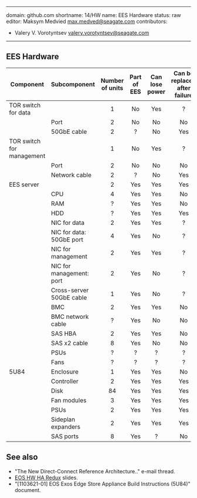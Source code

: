 <!--
  Copyright (c) 2020 Seagate Technology LLC and/or its Affiliates

  Licensed under the Apache License, Version 2.0 (the "License");
  you may not use this file except in compliance with the License.
  You may obtain a copy of the License at

      http://www.apache.org/licenses/LICENSE-2.0

  Unless required by applicable law or agreed to in writing, software
  distributed under the License is distributed on an "AS IS" BASIS,
  WITHOUT WARRANTIES OR CONDITIONS OF ANY KIND, either express or implied.
  See the License for the specific language governing permissions and
  limitations under the License.

  For any questions about this software or licensing,
  please email opensource@seagate.com or cortx-questions@seagate.com.
-->

---
domain: github.com
shortname: 14/HW
name: EES Hardware
status: raw
editor: Maksym Medvied <max.medved@seagate.com>
contributors:
  - Valery V. Vorotyntsev <valery.vorotyntsev@seagate.com>
---

## EES Hardware

| Component | Subcomponent | Number of units | Part of EES | Can lose power | Can be replaced after failure | SSPL Monitors | Is FRU? |
| --------- | ------------ | :-------------: | :---------: | :------------: | :---------------------------: | :-----------: | :-----: |
| TOR switch for data | | 1 | No | Yes | ? | No | ? |
| | Port | 2 | No | No | No | No | ? |
| | 50GbE cable | 2 | ? | No | Yes | No | ? |
| TOR switch for management | | 1 | No | Yes | ? | No | ? |
| | Port | 2 | No | No | No | No | ? |
| | Network cable | 2 | ? | No | Yes | No | ? |
| EES server | | 2 | Yes | Yes | Yes | No | ? |
| | CPU | 4 | Yes | Yes | No | No | No |
| | RAM | ? | Yes | Yes | No | No | No |
| | HDD | ? | Yes | Yes | Yes | ? | ? |
| | NIC for data | 2 | Yes | Yes | ? | No | No |
| | NIC for data: 50GbE port | 4 | Yes | No | ? | No | ? |
| | NIC for management | 2 | Yes | Yes | ? | No | No |
| | NIC for management: port | 2 | Yes | No | ? | No | ? |
| | Cross-server 50GbE cable | 1 | Yes | No | ? | ? | ? |
| | BMC | 2 | Yes | Yes | No | No | ? |
| | BMC network cable | ? | Yes | No | No | No | ? |
| | SAS HBA | 2 | Yes | Yes | No | No | No |
| | SAS x2 cable | 8 | Yes | No | No | No | ? |
| | PSUs | ? | ? | ? | ? | ? | ? |
| | Fans | ? | ? | ? | ? | ? | ? |
| 5U84 | Enclosure | 1 | Yes | Yes | No | Yes | ? |
| | Controller | 2 | Yes | Yes | Yes | Yes | ? |
| | Disk | 84 | Yes | Yes | Yes | Yes | ? |
| | Fan modules | 3 | Yes | Yes | Yes | Yes | ? |
| | PSUs | 2 | Yes | Yes | Yes | Yes | ? |
| | Sideplan expanders | 2 | Yes | Yes | Yes | Yes | ? |
| | SAS ports | 8 | Yes | ? | No | No | ? |

## See also

* "The New Direct-Connect Reference Architecture.." e-mail thread.
* [EOS HW HA Redux](https://seagatetechnology-my.sharepoint.com/:p:/g/personal/scott_hoot_seagate_com/EeznBp0URmRGjDI5fGQHtPYBtskEjjLHQPAEzjQdL-Fyag?e=kC2RHv) slides.
* "\[1103621-01\] EOS Exos Edge Store Appliance Build Instructions (5U84)" document.
